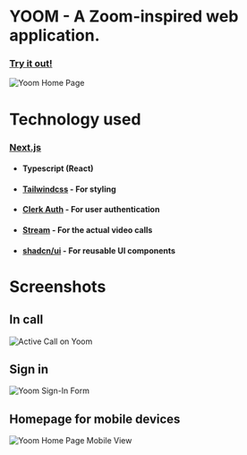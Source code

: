 # YOOM - A Zoom-inspired web application.
### [Try it out!](https://yoom-liart-delta.vercel.app/)
![Yoom Home Page](https://i.ibb.co/n31RGjt/yoom-homepage.png)

# Technology used
### [Next.js](https://nextjs.org/)
- #### Typescript (React)
- #### [Tailwindcss](https://tailwindui.com/) - For styling
- #### [Clerk Auth](https://clerk.com/) - For user authentication
- #### [Stream](https://getstream.io/) - For the actual video calls
- #### [shadcn/ui](https://ui.shadcn.com/) - For reusable UI components

# Screenshots
## In call
![Active Call on Yoom](https://i.ibb.co/bRLd3Vg/yoom-incall.png)
## Sign in
![Yoom Sign-In Form](https://i.ibb.co/kcsYJMj/yoom-signin.png)
## Homepage for mobile devices
![Yoom Home Page Mobile View](https://i.ibb.co/t4zngfs/yoom-homepage-mobile.png)